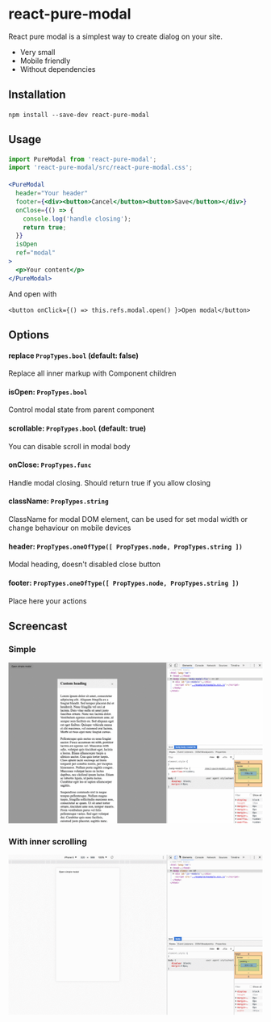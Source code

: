 # react-pure-modal
React pure modal is a simplest way to create dialog on your site.
- Very small
- Mobile friendly
- Without dependencies

## Installation
`npm install --save-dev react-pure-modal`

## Usage
```jsx
import PureModal from 'react-pure-modal';
import 'react-pure-modal/src/react-pure-modal.css';

<PureModal
  header="Your header"
  footer={<div><button>Cancel</button><button>Save</button></div>}
  onClose={() => {
    console.log('handle closing');
    return true;
  }}
  isOpen
  ref="modal"
>
  <p>Your content</p>
</PureModal>
```

And open with

`<button onClick={() => this.refs.modal.open() }>Open modal</button>`

## Options

#### replace `PropTypes.bool` (default: false)
Replace all inner markup with Component children
#### isOpen: `PropTypes.bool`
Control modal state from parent component
#### scrollable: `PropTypes.bool` (default: true)
You can disable scroll in modal body
#### onClose: `PropTypes.func`
Handle modal closing. Should return true if you allow closing
#### className: `PropTypes.string`
ClassName for modal DOM element, can be used for set modal width or change behaviour on mobile devices
#### header: `PropTypes.oneOfType([ PropTypes.node, PropTypes.string ])`
Modal heading, doesn't disabled close button
#### footer: `PropTypes.oneOfType([ PropTypes.node, PropTypes.string ])`
Place here your actions


## Screencast
### Simple
![Simple demo](./screencast/simple.gif)
### With inner scrolling
![Scrollable demo](./screencast/scrollable.gif)

